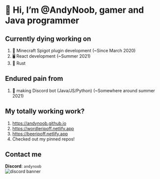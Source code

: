 # 👋 Hi, I’m @AndyNoob, gamer and Java programmer

## Currently dying working on
1. 🔌 Minecraft Spigot plugin development (~Since March 2020)
2. 🖥 React development (~Summer 2021)
3. 🦀 Rust

## Endured pain from
1. 🤖 making Discord bot (Java/JS/Python) (~Somewhere around summer 2021)

## My totally working work?
1. https://andynoob.github.io
2. https://wordleripoff.netlify.app
3. https://beeripoff.netlify.app
4. Checked out my pinned repos!

## Contact me
**Discord**: `andynoob`<br>
![discord banner](https://discordapp.com/api/guilds/1184300001405440030/widget.png?style=banner2)
